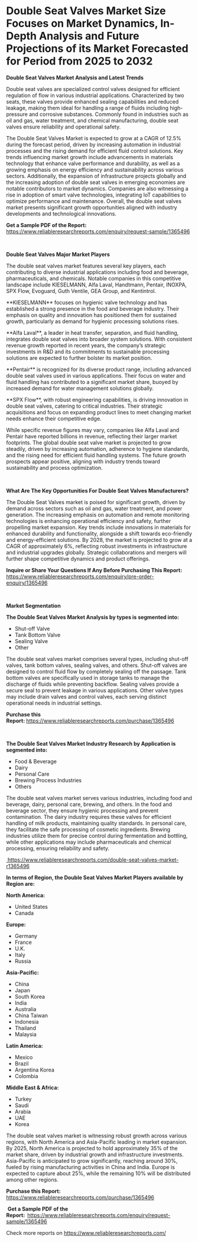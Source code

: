 <p><h1>Double Seat Valves Market Size Focuses on Market Dynamics, In-Depth Analysis and Future Projections of its Market Forecasted for Period from 2025 to 2032</h1></p><p><strong>Double Seat Valves Market Analysis and Latest Trends</strong></p>
<p><p>Double seat valves are specialized control valves designed for efficient regulation of flow in various industrial applications. Characterized by two seats, these valves provide enhanced sealing capabilities and reduced leakage, making them ideal for handling a range of fluids including high-pressure and corrosive substances. Commonly found in industries such as oil and gas, water treatment, and chemical manufacturing, double seat valves ensure reliability and operational safety.</p><p>The Double Seat Valves Market is expected to grow at a CAGR of 12.5% during the forecast period, driven by increasing automation in industrial processes and the rising demand for efficient fluid control solutions. Key trends influencing market growth include advancements in materials technology that enhance valve performance and durability, as well as a growing emphasis on energy efficiency and sustainability across various sectors. Additionally, the expansion of infrastructure projects globally and the increasing adoption of double seat valves in emerging economies are notable contributors to market dynamics. Companies are also witnessing a rise in adoption of smart valve technologies, integrating IoT capabilities to optimize performance and maintenance. Overall, the double seat valves market presents significant growth opportunities aligned with industry developments and technological innovations.</p></p>
<p><strong>Get a Sample PDF of the Report:&nbsp;</strong> <a href="https://www.reliableresearchreports.com/enquiry/request-sample/1365496?utm_campaign=3210&utm_medium=2&utm_source=Github&utm_content=ia&utm_term=22032025&utm_id=double-seat-valves">https://www.reliableresearchreports.com/enquiry/request-sample/1365496</a></p>
<p>&nbsp;</p>
<p><strong>Double Seat Valves Major Market Players</strong></p>
<p><p>The double seat valves market features several key players, each contributing to diverse industrial applications including food and beverage, pharmaceuticals, and chemicals. Notable companies in this competitive landscape include KIESELMANN, Alfa Laval, Handtmann, Pentair, INOXPA, SPX Flow, Evoguard, Guth Ventile, GEA Group, and Kentintrol.</p><p>**KIESELMANN** focuses on hygienic valve technology and has established a strong presence in the food and beverage industry. Their emphasis on quality and innovation has positioned them for sustained growth, particularly as demand for hygienic processing solutions rises. </p><p>**Alfa Laval**, a leader in heat transfer, separation, and fluid handling, integrates double seat valves into broader system solutions. With consistent revenue growth reported in recent years, the company’s strategic investments in R&D and its commitments to sustainable processing solutions are expected to further bolster its market position.</p><p>**Pentair** is recognized for its diverse product range, including advanced double seat valves used in various applications. Their focus on water and fluid handling has contributed to a significant market share, buoyed by increased demand for water management solutions globally.</p><p>**SPX Flow**, with robust engineering capabilities, is driving innovation in double seat valves, catering to critical industries. Their strategic acquisitions and focus on expanding product lines to meet changing market needs enhance their competitive edge.</p><p>While specific revenue figures may vary, companies like Alfa Laval and Pentair have reported billions in revenue, reflecting their larger market footprints. The global double seat valve market is projected to grow steadily, driven by increasing automation, adherence to hygiene standards, and the rising need for efficient fluid handling systems. The future growth prospects appear positive, aligning with industry trends toward sustainability and process optimization.</p></p>
<p>&nbsp;</p>
<p><strong>What Are The Key Opportunities For Double Seat Valves Manufacturers?</strong></p>
<p><p>The Double Seat Valves market is poised for significant growth, driven by demand across sectors such as oil and gas, water treatment, and power generation. The increasing emphasis on automation and remote monitoring technologies is enhancing operational efficiency and safety, further propelling market expansion. Key trends include innovations in materials for enhanced durability and functionality, alongside a shift towards eco-friendly and energy-efficient solutions. By 2028, the market is projected to grow at a CAGR of approximately 6%, reflecting robust investments in infrastructure and industrial upgrades globally. Strategic collaborations and mergers will further shape competitive dynamics and product offerings.</p></p>
<p><strong>Inquire or Share Your Questions If Any Before Purchasing This Report:</strong> <a href="https://www.reliableresearchreports.com/enquiry/pre-order-enquiry/1365496?utm_campaign=3210&utm_medium=2&utm_source=Github&utm_content=ia&utm_term=22032025&utm_id=double-seat-valves">https://www.reliableresearchreports.com/enquiry/pre-order-enquiry/1365496</a></p>
<p>&nbsp;</p>
<p><strong>Market Segmentation</strong></p>
<p><strong>The Double Seat Valves Market Analysis by types is segmented into:</strong></p>
<p><ul><li>Shut-off Valve</li><li>Tank Bottom Valve</li><li>Sealing Valve</li><li>Other</li></ul></p>
<p><p>The double seat valves market comprises several types, including shut-off valves, tank bottom valves, sealing valves, and others. Shut-off valves are designed to control fluid flow by completely sealing off the passage. Tank bottom valves are specifically used in storage tanks to manage the discharge of fluids while preventing backflow. Sealing valves provide a secure seal to prevent leakage in various applications. Other valve types may include drain valves and control valves, each serving distinct operational needs in industrial settings.</p></p>
<p><strong>Purchase this Report:&nbsp;</strong><a href="https://www.reliableresearchreports.com/purchase/1365496?utm_campaign=3210&utm_medium=2&utm_source=Github&utm_content=ia&utm_term=22032025&utm_id=double-seat-valves">https://www.reliableresearchreports.com/purchase/1365496</a></p>
<p>&nbsp;</p>
<p><strong>The Double Seat Valves Market Industry Research by Application is segmented into:</strong></p>
<p><ul><li>Food & Beverage</li><li>Dairy</li><li>Personal Care</li><li>Brewing Process Industries</li><li>Others</li></ul></p>
<p><p>The double seat valves market serves various industries, including food and beverage, dairy, personal care, brewing, and others. In the food and beverage sector, they ensure hygienic processing and prevent contamination. The dairy industry requires these valves for efficient handling of milk products, maintaining quality standards. In personal care, they facilitate the safe processing of cosmetic ingredients. Brewing industries utilize them for precise control during fermentation and bottling, while other applications may include pharmaceuticals and chemical processing, ensuring reliability and safety.</p></p>
<p><a href="https://www.reliableresearchreports.com/double-seat-valves-market-r1365496?utm_campaign=3210&utm_medium=2&utm_source=Github&utm_content=ia&utm_term=22032025&utm_id=double-seat-valves">&nbsp;https://www.reliableresearchreports.com/double-seat-valves-market-r1365496</a></p>
<p><strong>In terms of Region, the Double Seat Valves Market Players available by Region are:</strong></p>
<p>
    <p> <strong> North America: </strong>
        <ul>
            <li>United States</li>
            <li>Canada</li>
        </ul>
        </p> 
    <p> <strong> Europe: </strong>
        <ul>
            <li>Germany</li>
            <li>France</li>
            <li>U.K.</li>
            <li>Italy</li>
            <li>Russia</li>
        </ul>
        </p> 
    <p> <strong> Asia-Pacific: </strong>
        <ul>
            <li>China</li>
            <li>Japan</li>
            <li>South Korea</li>
            <li>India</li>
            <li>Australia</li>
            <li>China Taiwan</li>
            <li>Indonesia</li>
            <li>Thailand</li>
            <li>Malaysia</li>
        </ul>
        </p> 
    <p> <strong> Latin America: </strong>
        <ul>
            <li>Mexico</li>
            <li>Brazil</li>
            <li>Argentina Korea</li>
            <li>Colombia</li>
        </ul>
        </p> 
    <p> <strong> Middle East & Africa: </strong>
        <ul>
            <li>Turkey</li>
            <li>Saudi</li>
            <li>Arabia</li>
            <li>UAE</li>
            <li>Korea</li>
        </ul>
    </p>
    </p>
<p><p>The double seat valves market is witnessing robust growth across various regions, with North America and Asia-Pacific leading in market expansion. By 2025, North America is projected to hold approximately 35% of the market share, driven by industrial growth and infrastructure investments. Asia-Pacific is anticipated to grow significantly, reaching around 30%, fueled by rising manufacturing activities in China and India. Europe is expected to capture about 25%, while the remaining 10% will be distributed among other regions.</p></p>
<p><strong>Purchase this Report: </strong><a href="https://www.reliableresearchreports.com/purchase/1365496?utm_campaign=3210&utm_medium=2&utm_source=Github&utm_content=ia&utm_term=22032025&utm_id=double-seat-valves">https://www.reliableresearchreports.com/purchase/1365496</a></p>
<p>&nbsp;<strong>Get a Sample PDF of the Report:&nbsp;&nbsp;</strong><a href="https://www.reliableresearchreports.com/enquiry/request-sample/1365496?utm_campaign=3210&utm_medium=2&utm_source=Github&utm_content=ia&utm_term=22032025&utm_id=double-seat-valves">https://www.reliableresearchreports.com/enquiry/request-sample/1365496</a></p>
<p><strong></strong></p>
<p>Check more reports on <a href="https://www.reliableresearchreports.com/?utm_campaign=3210&utm_medium=2&utm_source=Github&utm_content=ia&utm_term=22032025&utm_id=double-seat-valves">https://www.reliableresearchreports.com/</a></p>